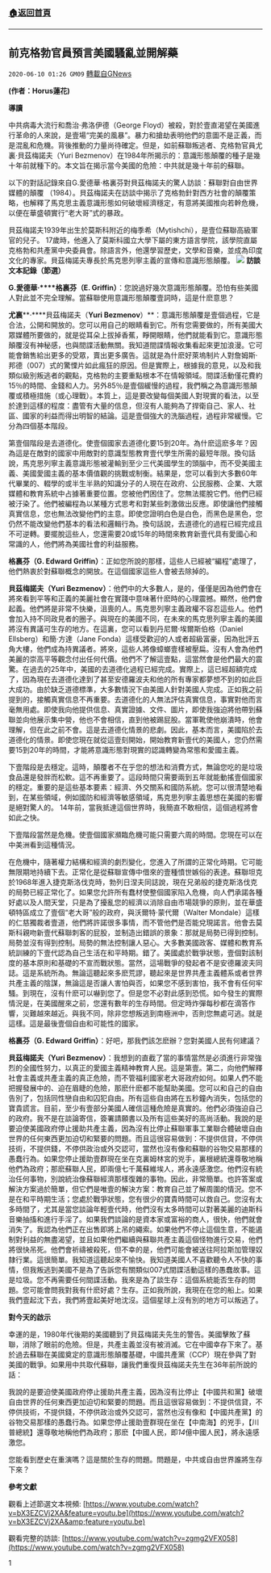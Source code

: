 ###  [:house:返回首頁](https://github.com/ourhimalayas/txt)
---

## 前克格勃官員預言美國騷亂並開解藥
`2020-06-10 01:26 GM09` [轉載自GNews](https://gnews.org/zh-hant/228638/)

**(作者：Horus蓮花)**

**導讀**

中共病毒大流行和喬治·弗洛伊德（George Floyd）被殺，對於壹直渴望在美國進行革命的人來說，是壹場“完美的風暴”。暴力和搶劫表明他們的意圖不是正義，而是混亂和危機。背後推動的力量尚待確定。但是，如前蘇聯叛逃者、克格勃官員尤裏·貝茲梅諾夫（Yuri Bezmenov）在1984年所揭示的：意識形態顛覆的種子是幾十年前就種下的。本文旨在揭示當今美國的危險：中共就是幾十年前的蘇聯。

以下的對話記錄來自G.愛德華·格裏芬對貝茲梅諾夫的驚人訪談：蘇聯對自由世界媒體的顛覆 （1984）。貝茲梅諾夫在訪談中揭示了克格勃針對西方社會的顛覆策略，也解釋了馬克思主義意識形態如何破壞經濟穩定，有意將美國推向若幹危機，以便在華盛頓實行“老大哥”式的暴政。

貝茲梅諾夫1939年出生於莫斯科附近的梅季希（Mytishchi），是壹位蘇聯高級軍官的兒子。 17歲時，他進入了莫斯科國立大學下屬的東方語言學院，該學院直屬克格勃和共產黨中央委員會。除語言外，他還學習歷史，文學和音樂，並成為印度文化的專家。貝茲梅諾夫專長於馬克思列寧主義的宣傳和意識形態顛覆。
![](https://s3.amazonaws.com/gnews-media-offload/wp-content/uploads/2020/06/10012411/Screen-Shot-2020-06-10-at-2.20.09-PM.png)
**訪談文本記錄（節選）**

**G.****愛德華****·****格裏芬（****E. Griffin****）**：您說過好幾次意識形態顛覆。恐怕有些美國人對此並不完全理解。當蘇聯使用意識形態顛覆壹詞時，這是什麽意思？

**尤裏****·****貝茲梅諾夫（****Yuri Bezmenov****）**：意識形態顛覆是壹個過程，它是合法，公開和開放的。您可以用自己的眼睛看到它。所有您需要做的，所有美國大眾媒體所要做的，就是從耳朵上拔掉香蕉，睜開眼睛，他們就能看到它。意識形態顛覆沒有神秘感，也與間諜活動無關。我知道間諜情報收集看起來更加浪漫。它可能會銷售給出更多的受眾，賣出更多廣告。這就是為什麽好萊塢制片人對詹姆斯·邦德（007）式的驚慄片如此瘋狂的原因。但是實際上，根據我的意見，以及和我類似級別叛逃者的觀點，克格勃的主要重點根本不在情報領域。間諜活動僅花費約15％的時間、金錢和人力。另外85％是壹個緩慢的過程，我們稱之為意識形態顛覆或積極措施（或心理戰）。本質上，這是要改變每個美國人對現實的看法，以至於達到這樣的程度：盡管有大量的信息，但沒有人能夠為了捍衛自己、家人、社區、國家的利益而得出明智的結論。這是壹個強大的洗腦過程，過程非常緩慢。它分為四個基本階段。

第壹個階段是去道德化。使壹個國家去道德化要15到20年。為什麽這麽多年？因為這是在敵對的國家中用敵對的意識型態教育壹代學生所需的最短年限。換句話說，馬克思列寧主義意識形態被灌輸到至少三代美國學生的頭腦中，而不受美國主義、美國愛國主義的基本價值觀的挑戰或制衡。結果是，您可以看到大多數60年代畢業的、輟學的或半生半熟的知識分子的人現在在政府、公民服務、企業、大眾媒體和教育系統中占據著重要位置。您被他們困住了。您無法擺脫它們。他們已經被汙染了。他們被編程為以某種方式思考和對某些刺激做出反應。即使讓他們接觸真實信息，您也無法改變他們的主意。即使您證明白色是白色，而黑色是黑色，您仍然不能改變他們基本的看法和邏輯行為。換句話說，去道德化的過程已經完成且不可逆轉。要擺脫這些人，您還需要20或15年的時間來教育新壹代具有愛國心和常識的人，他們將為美國社會的利益服務。

**格裏芬（****G. Edward Griffin****）**：正如您所說的那樣，這些人已經被“編程”處理了，他們熱衷於對蘇聯概念的開放。在這個國家這些人會被去除掉的。

**貝茲梅諾夫（****Yuri Bezmenov****）**：他們中的大多數人，是的，僅僅是因為他們會在將來看到平等和正義的美麗社會在實踐中意味著什麽時的心理震撼。顯然，他們會起義。他們將是非常不快樂，沮喪的人。馬克思列寧主義政權不容忍這些人。他們會加入持不同政見者的圈子。與現在的美國不同，在未來的馬克思列寧主義的美國將沒有異議可生存的地方。在這裏，您可以看到丹尼爾·埃爾斯伯格（Daniel Ellsberg）和簡·方達（Jane Fonda）這樣受歡迎的人或者超級富豪，因為批評五角大樓，他們成為持異議者。將來，這些人將像蟑螂壹樣被壓扁。沒有人會為他們美麗的崇高平等觀念付出任何代價。他們不了解這壹點，這當然會是他們最大的震驚。在過去的25年中，美國的去道德化過程已經完成。實際上，這已經超額完成了，因為現在去道德化達到了甚至安德羅波夫和他的所有專家都夢想不到的如此巨大成功。由於缺乏道德標準，大多數情況下由美國人針對美國人完成。正如我之前提到的，接觸真實信息不再重要。去道德化的人無法評估真實信息，事實對他而言毫無用處。即使我向他提供信息、真實證據、文件、圖片，即使我強迫將他帶到蘇聯並向他展示集中營，他也不會相信，直到他被踢屁股。當軍靴使他崩潰時，他會理解，但在此之前不會。這是去道德化情景的悲劇。因此，基本而言，美國陷於去道德化的情景。即使您現在就從這壹刻開始，開始教育新壹代的美國人，您仍然需要15到20年的時間，才能將意識形態對現實的認識轉變為常態和愛國主義。

下壹階段是去穩定。這時，顛覆者不在乎您的想法和消費方式，無論您吃的是垃圾食品還是發胖而松軟。這不再重要了。這段時間只需要兩到五年就能動搖壹個國家的穩定。重要的是這些基本要素：經濟、外交關系和國防系統。您可以很清楚地看到，在某些領域，例如國防和經濟等敏感領域，馬克思列寧主義思想在美國的影響是絕對驚人的。 14年前，當我抵達這個世界時，我簡直不敢相信，這個過程將會如此之快。

下壹階段當然是危機。使壹個國家瀕臨危機可能只需要六周的時間。您現在可以在中美洲看到這種情況。

在危機中，隨著權力結構和經濟的劇烈變化，您進入了所謂的正常化時期。它可能無限期地持續下去。正常化是從蘇聯宣傳中借來的壹種憤世嫉俗的表達。蘇聯坦克於1968年進入捷克斯洛伐克時，勃列日涅夫同誌說，現在兄弟般的捷克斯洛伐克的局勢已經正常化了。如果您允許所有蠢材使整個國家陷入危機，向人們承諾各種好處以及人間天堂，只是為了擾亂您的經濟以消除自由市場競爭的原則，並在華盛頓特區成立了壹個“老大哥”般的政府，與沃爾特·蒙代爾（Walter Mondale）這樣的仁慈獨裁者壹道，他們將許諾很多事情，而不管他們是否能兌現諾言。他會去莫斯科親吻新壹代蘇聯刺客的屁股，並制造出錯誤的景象：那就是局勢已得到控制。局勢並沒有得到控制。局勢的無法控制讓人惡心。大多數美國政客、媒體和教育系統訓練的下壹代認為自己生活在和平時期。錯了。美國處於戰爭狀態，壹個對該制度的基本原則和基礎的不宣而戰狀態。當然，這場戰爭的發起者不是安德羅波夫同誌。這是系統所為。無論這聽起來多麽荒謬，聽起來是世界共產主義體系或者世界共產主義的陰謀，無論這是否讓人害怕與否，如果您不感到害怕，我不會有任何牢騷。到現在，沒有什麽可以嚇到您了。但是您不必對此感到恐慌。如今發生的實際情況是，在美國醒來之前，您還有數年的生存時間。但定時炸彈每秒都在滴答作響，災難越來越近。與我不同，除非您想叛逃到南極洲中，否則您無處可逃。就是這樣。這是最後壹個自由和可能性的國家。

**格裏芬（****G. Edward Griffin****）**：好吧，那我們該怎麽辦？您對美國人民有何建議？

**貝茲梅諾夫（****Yuri Bezmenov****）**：我想到的直截了當的事情當然是必須進行非常強烈的全國性努力，以真正的愛國主義精神教育人民。這是第壹。第二，向他們解釋社會主義或共產主義的真正危險，而不管福利國家老大哥政府如何。如果人們不能把握發展中的、迫在眉睫的危險，那麽什麽都不能幫助美國。您可以和自己的自由告別了，包括同性戀自由和囚犯自由。所有這些自由將在五秒鐘內消失，包括您的寶貴謊言。目前，至少有壹部分美國人確信這種危險是真實的。他們必須強迫自己的政府。我不是在談論寄信，簽署請願書以及所有這些美好的高尚活動。我說的是要迫使美國政府停止援助共產主義，因為沒有比停止蘇聯軍事工業聯合體破壞自由世界的任何東西更加迫切和緊要的問題。而且這很容易做到：不提供信貸，不停供技術，不提供錢，不停供政治或外交認可，當然也沒有像和蘇聯的谷物交易那樣的愚蠢行為。如果您停止援助壹群現在坐在克裏姆林宮的兇手，裏根總統還尊敬地稱他們為政府；那麽蘇聯人民，即兩億七千萬蘇維埃人，將永遠感激您。他們沒有統治任何事物，別說統治像蘇聯經濟那樣復雜的事物。因此，非常簡單。也許答案或解決方案過於簡單，但它們是唯壹的解決方案：教育自己並了解周圍的情況。您不是在和平時期生活；您處於戰爭狀態，您有很少的寶貴時間可以救自己。您沒有太多時間了，尤其是當您談論年輕壹代時，他們沒有太多時間可以對著美麗的迪斯科音樂抽搐和進行手淫了。如果我們談論的是資本家或富裕的商人，很快，他們就會消失了。我認為他們正在出售即將上吊的繩索。如果他們不停止這個生意，不能遏制對利益的無盡渴望，並且如果他們繼續與蘇聯共產主義這個怪物進行交易，他們將很快吊死。他們會祈禱被殺死，但不幸的是，他們可能會被送往阿拉斯加管理奴隸行業。這很簡單。我知道這聽起來不愉快。我知道美國人不喜歡聽令人不快的事情，但我叛逃到美國不是為了告訴您有關類似007式間諜活動這樣的愚蠢故事。這是垃圾。您不再需要任何間諜活動。我來是為了談生存：這個系統能否生存的問題。您可能會問我對我有什麽好處？生存。正如我所說，我現在在您的船上。如果我們壹起沈下去，我們將壹起美好地沈沒。這個星球上沒有別的地方可以叛逃了。

**對今天的啟示**

幸運的是，1980年代後期的美國聽到了貝茲梅諾夫先生的警告。美國擊敗了蘇聯，消除了眼前的危險。但是，共產主義並沒有被消滅。它在中國幸存下來了。基於過去蘇聯在美國奠定的意識形態顛覆基礎，中國共產黨（CCP）現在參與了對美國的戰爭。如果用中共取代蘇聯，讓我們重復貝茲梅諾夫先生在36年前所說的話：

我說的是要迫使美國政府停止援助共產主義，因為沒有比停止【中國共和黨】破壞自由世界的任何東西更加迫切和緊要的問題。而且這很容易做到：不提供信貸，不停供技術，不提供錢，不停供政治或外交認可，當然也沒有像和【中國共產黨】的谷物交易那樣的愚蠢行為。如果您停止援助壹群現在坐在【中南海】的兇手，【川普總統】還尊敬地稱他們為政府；那麽【中國人民，即*14*億中國人民】，將永遠感激您。

您能看到歷史在重演嗎？這是關於生存的問題。問題是，中共或自由世界誰將生存下來？

**參考文獻**

觀看上述節選文本視頻: [https://www.youtube.com/watch?v=bX3EZCVj2XA&feature=youtu.be](https://www.youtube.com/watch?v=bX3EZCVj2XA&amp;feature=youtu.be)

觀看完整的訪談: [https://www.youtube.com/watch?v=zgmg2VFX058](https://www.youtube.com/watch?v=zgmg2VFX058)



1
